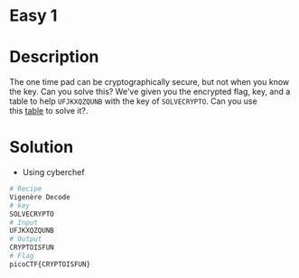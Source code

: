 # Easy 1

# Description
The one time pad can be cryptographically secure, but not when you know the key. Can you solve this? We've given you the encrypted flag, key, and a table to help `UFJKXQZQUNB` with the key of `SOLVECRYPTO`. Can you use this [table](https://jupiter.challenges.picoctf.org/static/1fd21547c154c678d2dab145c29f1d79/table.txt) to solve it?.
# Solution
-  Using cyberchef

``` bash
# Recipe
Vigenère Decode
# key
SOLVECRYPTO
# Input
UFJKXQZQUNB
# Output
CRYPTOISFUN
# Flag
picoCTF{CRYPTOISFUN}
```
